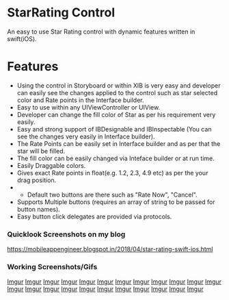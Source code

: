 
# StarRating Control

An easy to use Star Rating control with dynamic features written in swift(iOS).


# Features
  - Using the control in Storyboard or within XIB is very easy and developer can easily see the changes applied to the control           such as star selected color and Rate points in the Interface builder.
  - Easy to use within any UIViewController or UIView.
  - Developer can change the fill color of Star as per his requirement very easily.
  - Easy and strong support of IBDesignable and IBInspectable (You can see the changes very easily in Interface builder).
  - The Rate Points can be easily set in Interface builder and as per that the star will be filled.
  - The fill color can be easily changed via Inteface builder or at run time.
  - Easily Draggable colors.
  - Gives exact Rate points in float(e.g. 1.2, 2.3, 4.9 etc) as per the your drag position.
  - - Default two buttons are there such as "Rate Now", "Cancel".
  - Supports Multiple buttons (requires an array of string to be passed for button names).
  - Easy button click delegates are provided via protocols.

### Quicklook Screenshots on my blog
https://mobileappengineer.blogspot.in/2018/04/star-rating-swift-ios.html

### Working Screenshots/Gifs
[Imgur](https://i.imgur.com/7eFtpom.gifv)
[Imgur](https://i.imgur.com/YC7OjSm.png)
[Imgur](https://i.imgur.com/zG541CG.png)
[Imgur](https://i.imgur.com/gPRfB28.png)
[Imgur](https://i.imgur.com/xq9qjlB.gifv)
[Imgur](https://i.imgur.com/4BisSMb.gifv)
[Imgur](https://i.imgur.com/irUwEu4.png)
[Imgur](https://i.imgur.com/dCgjniL.png)
[Imgur](https://i.imgur.com/j1q0Dxb.gifv)
[Imgur](https://i.imgur.com/6r1UEWU.gifv)
[Imgur](https://i.imgur.com/KXIeq0v.gifv)
[Imgur](https://i.imgur.com/aOxhhWq.png)
[Imgur](https://i.imgur.com/QjlXePG.png)
[Imgur](https://i.imgur.com/hkMHshZ.png)
[Imgur](https://i.imgur.com/eC9A8R6.png)
[Imgur](https://i.imgur.com/XoQLnwA.png)
[Imgur](https://i.imgur.com/KDBcUWp.png)
[Imgur](https://i.imgur.com/4hEm7YG.png)
[Imgur](https://i.imgur.com/4faQMHx.png)
[Imgur](https://i.imgur.com/oPLDwCu.png)
[Imgur](https://i.imgur.com/4xlQaMG.png)
[Imgur](https://i.imgur.com/6XFW7pT.png)
[Imgur](https://i.imgur.com/sokxpNU.png)





